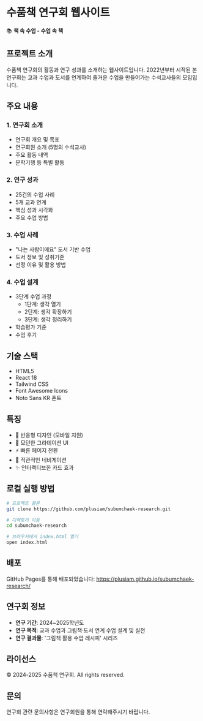 # 수품책 연구회 웹사이트

📚 **책 속 수업 - 수업 속 책**

## 프로젝트 소개

수품책 연구회의 활동과 연구 성과를 소개하는 웹사이트입니다.
2022년부터 시작된 본 연구회는 교과 수업과 도서를 연계하여 즐거운 수업을 만들어가는 수석교사들의 모임입니다.

## 주요 내용

### 1. 연구회 소개
- 연구회 개요 및 목표
- 연구회원 소개 (5명의 수석교사)
- 주요 활동 내역
- 문학기행 등 특별 활동

### 2. 연구 성과
- 25건의 수업 사례
- 5개 교과 연계
- 핵심 성과 시각화
- 주요 수업 방법

### 3. 수업 사례
- "나는 사람이에요" 도서 기반 수업
- 도서 정보 및 성취기준
- 선정 이유 및 활용 방법

### 4. 수업 설계
- 3단계 수업 과정
  - 1단계: 생각 열기
  - 2단계: 생각 확장하기
  - 3단계: 생각 정리하기
- 학습평가 기준
- 수업 후기

## 기술 스택

- HTML5
- React 18
- Tailwind CSS
- Font Awesome Icons
- Noto Sans KR 폰트

## 특징

- 📱 반응형 디자인 (모바일 지원)
- 🎨 모던한 그라데이션 UI
- ⚡ 빠른 페이지 전환
- 🎯 직관적인 네비게이션
- ✨ 인터랙티브한 카드 효과

## 로컬 실행 방법

```bash
# 프로젝트 클론
git clone https://github.com/plusiam/subumchaek-research.git

# 디렉토리 이동
cd subumchaek-research

# 브라우저에서 index.html 열기
open index.html
```

## 배포

GitHub Pages를 통해 배포되었습니다:
https://plusiam.github.io/subumchaek-research/

## 연구회 정보

- **연구 기간**: 2024~2025학년도
- **연구 목적**: 교과 수업과 그림책·도서 연계 수업 설계 및 실천
- **연구 결과물**: '그림책 활용 수업 레시피' 시리즈

## 라이선스

© 2024-2025 수품책 연구회. All rights reserved.

## 문의

연구회 관련 문의사항은 연구회원을 통해 연락해주시기 바랍니다.
